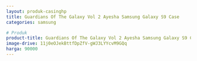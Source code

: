 ```yaml
---
layout: produk-casinghp
title: Guardians Of The Galaxy Vol 2 Ayesha Samsung Galaxy S9 Case
categories: samsung

# Produk
product-title: Guardians Of The Galaxy Vol 2 Ayesha Samsung Galaxy S9 Case
image-drive: 11j0eOJekBttfDpZfV-gWJ3LYYcvM9GQq
harga: 90000
---
```


